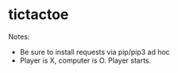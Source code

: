 # tictactoe

Notes:
- Be sure to install requests via pip/pip3 ad hoc
- Player is X, computer is O. Player starts.